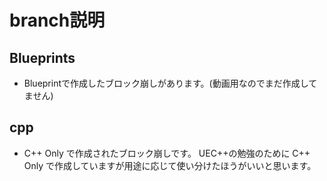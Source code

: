 # branch説明

## Blueprints
- Blueprintで作成したブロック崩しがあります。(動画用なのでまだ作成してません)
## cpp
- C++ Only で作成されたブロック崩しです。
  UEC++の勉強のために C++ Only で作成していますが用途に応じて使い分けたほうがいいと思います。

